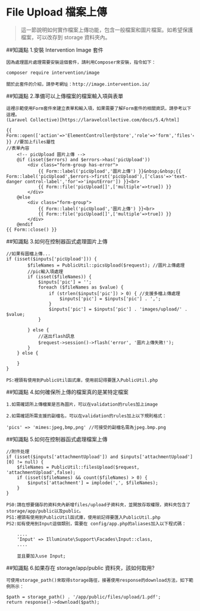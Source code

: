 # File Upload 檔案上傳

> 這一節說明如何實作檔案上傳功能，包含一般檔案和圖片檔案。如希望保護檔案，可以改存到 storage 資料夾內。

##知識點 1.安裝 Intervention Image 套件

    因為處理圖片處理需要安裝這個套件，請利用Composer來安裝，指令如下：

    composer require intervention/image

    關於此套件的介紹，請參考網址：http://image.intervention.io/

##知識點 2.準備可以上傳檔案的檔案輸入項與表單

    這裡示範使用Form套件來建立表單和輸入項，如果需要了解Form套件的相關資訊，請參考以下這裡。
    (Laravel Collective)[https://laravelcollective.com/docs/5.4/html]

    {{ Form::open(['action'=>'ElementController@store','role'=>'form','files'=>true]) }} //要加上files屬性
    //表單內容
        <!-- picUpload 圖片上傳 -->
        @if (isset($errors) and $errors->has('picUpload'))
            <div class="form-group has-error">
                {{ Form::label('picUpload','圖片上傳') }}&nbsp;&nbsp;{{ Form::label('picUpload',$errors->first('picUpload'),['class'=>'text-danger control-label','for'=>'inputError']) }}<br>
                {{ Form::file('picUpload[]',['multiple'=>true]) }}
            </div>
        @else
            <div class="form-group">
                {{ Form::label('picUpload','圖片上傳') }}<br>
                {{ Form::file('picUpload[]',['multiple'=>true]) }}
            </div>
        @endif
    {{ Form::close() }}

##知識點 3.如何在控制器函式處理圖片上傳

    //如果有圖檔上傳...
    if (isset($inputs['picUpload'])) {
            $fileNames = PublicUtil::picsUpload($request); //圖片上傳處理
            //pic輸入項處理
            if (isset($fileNames)) {
                $inputs['pic'] = '';
                foreach ($fileNames as $value) {
                    if (strlen($inputs['pic']) > 0) { //支援多檔上傳處理
                        $inputs['pic'] = $inputs['pic'] . ',';
                    }
                    $inputs['pic'] = $inputs['pic'] . 'images/upload/' . $value;
                }

            } else {
                //送出flash訊息
                $request->session()->flash('error', '圖片上傳失敗!');
            }
        } else {

        }
    }

    PS:裡頭有使用到PublicUtil函式庫，使用前記得要匯入PublicUtil.php

##知識點 4.如何確保所上傳的檔案真的是某特定檔案

    1.如需確認所上傳檔案是否為圖片，可以在validation的rules加上image

    2.如需確認所需支援的副檔名，可以在validation的rules加上以下規則格式：

    'pics' => 'mimes:jpeg,bmp,png' //可接受的副檔名需為jpeg.bmp.png

##知識點 5.如何在控制器函式處理檔案上傳

    //附件处理
    if (isset($inputs['attachmentUpload']) and $inputs['attachmentUpload'][0] != null) {
        $fileNames = PublicUtil::filesUpload($request, 'attachmentUpload',false);
        if (isset($fileNames) && count($fileNames) > 0) {
            $inputs['attachment'] = implode(',', $fileNames);
        }
    }

    PS0:請在想要儲存的資料夾內新增files/upload子資料夾，並開放存取權限，資料夾包含了storage/app/public以及public。
    PS1:裡頭有使用到PublicUtil函式庫，使用前記得要匯入PublicUtil.php
    PS2:如有使用到Input這個類別，需要在 config/app.php的aliases加入以下程式碼：

        ....
        'Input' => Illuminate\Support\Facades\Input::class,
        ....

        並且要加入use Input;

##知識點 6.如果存在 storage/app/public 資料夾，該如何取用?

    可使用storage_path()來取得storage路徑，接著使用response的download方法，如下範例所示：

    $path = storage_path() . '/app/public/files/upload/1.pdf';
    return response()->download($path);
